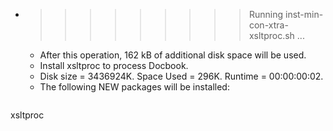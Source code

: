 * >>>>>>>>> Running inst-min-con-xtra-xsltproc.sh ...
  * After this operation, 162 kB of additional disk space will be used.
  * Install xsltproc to process Docbook.
  * Disk size = 3436924K. Space Used = 296K. Runtime = 00:00:00:02.
  * The following NEW packages will be installed:
  ```bash
xsltproc
  ```
